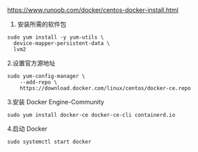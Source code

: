https://www.runoob.com/docker/centos-docker-install.html

1. 安装所需的软件包 

```
sudo yum install -y yum-utils \
  device-mapper-persistent-data \
  lvm2
```

2.设置官方源地址

```
sudo yum-config-manager \
    --add-repo \
    https://download.docker.com/linux/centos/docker-ce.repo
```

3.安装 Docker Engine-Community

```
sudo yum install docker-ce docker-ce-cli containerd.io
```

4.启动 Docker

```
sudo systemctl start docker
```

